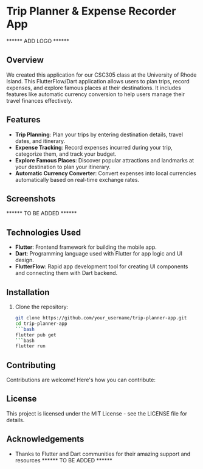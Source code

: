 # Trip Planner & Expense Recorder App

****** ADD LOGO ******

## Overview

We created this application for our CSC305 class at the University of Rhode Island. 
This FlutterFlow/Dart application allows users to plan trips, record expenses, and explore famous places at their destinations.
It includes features like automatic currency conversion to help users manage their travel finances effectively.

## Features

- **Trip Planning**: Plan your trips by entering destination details, travel dates, and itinerary.
- **Expense Tracking**: Record expenses incurred during your trip, categorize them, and track your budget.
- **Explore Famous Places**: Discover popular attractions and landmarks at your destination to plan your itinerary.
- **Automatic Currency Converter**: Convert expenses into local currencies automatically based on real-time exchange rates.

## Screenshots

****** TO BE ADDED ******

## Technologies Used

- **Flutter**: Frontend framework for building the mobile app.
- **Dart**: Programming language used with Flutter for app logic and UI design.
- **FlutterFlow**: Rapid app development tool for creating UI components and connecting them with Dart backend.

## Installation

1. Clone the repository:

   ```bash
   git clone https://github.com/your_username/trip-planner-app.git
   cd trip-planner-app
   ```bash
   flutter pub get
   ```bash
   flutter run

## Contributing
Contributions are welcome! Here's how you can contribute:

## License
This project is licensed under the MIT License - see the LICENSE file for details.

## Acknowledgements
- Thanks to Flutter and Dart communities for their amazing support and resources
****** TO BE ADDED ******
